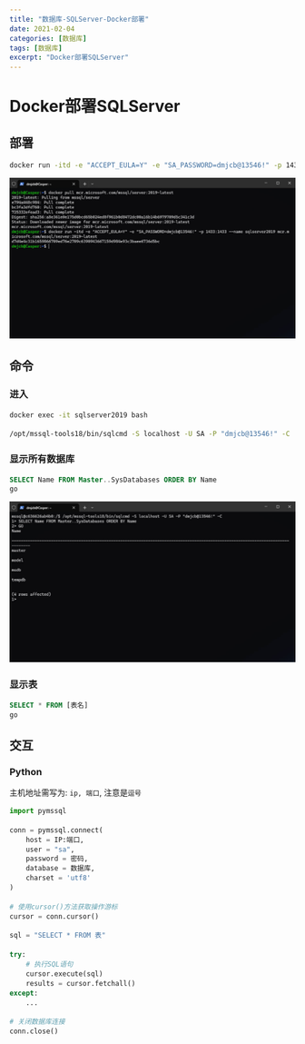 ```yaml
---
title: "数据库-SQLServer-Docker部署"
date: 2021-02-04
categories: [数据库]
tags: [数据库]
excerpt: "Docker部署SQLServer"
---
```


# Docker部署SQLServer

## 部署

```sh
docker run -itd -e "ACCEPT_EULA=Y" -e "SA_PASSWORD=dmjcb@13546!" -p 1433:1433 --name sqlserver2019 mcr.microsoft.com/mssql/server:2019-latest
```

![](/assets/SelfImgur/20241026_135104.jpg)

## 命令

### 进入

```sh
docker exec -it sqlserver2019 bash

/opt/mssql-tools18/bin/sqlcmd -S localhost -U SA -P "dmjcb@13546!" -C
```

### 显示所有数据库

```sql
SELECT Name FROM Master..SysDatabases ORDER BY Name
go
```

![](/assets/SelfImgur/20241026_135742.jpg)

### 显示表

```sql
SELECT * FROM [表名]
go
```

## 交互

### Python

主机地址需写为: `ip, 端口`, 注意是`逗号`

```py
import pymssql

conn = pymssql.connect(
    host = IP:端口,
    user = "sa",
    password = 密码,
    database = 数据库,
    charset = 'utf8'
)

# 使用cursor()方法获取操作游标
cursor = conn.cursor()

sql = "SELECT * FROM 表"

try:
    # 执行SQL语句
    cursor.execute(sql)
    results = cursor.fetchall()
except:
    ...

# 关闭数据库连接
conn.close()
```